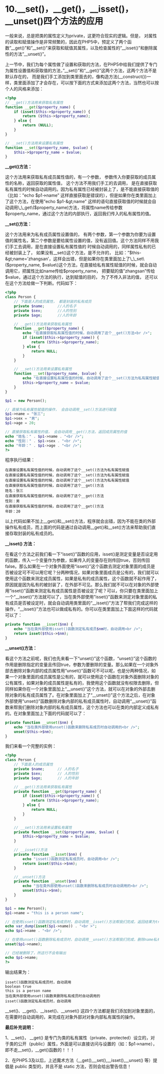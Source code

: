 # 10.\_\_set\(\)，\_\_get\(\)，\_\_isset\(\)，\_\_unset\(\)四个方法的应用

一般来说，总是把类的属性定义为private，这更符合现实的逻辑。但是， 对属性的读取和赋值操作是非常频繁的，因此在PHP5中，预定义了两个函数”\_\_get\(\)”和”\_\_set\(\)”来获取和赋值其属性，以及检查属性的”\_\_isset\(\)”和删除属性的方法”\_\_unset\(\)”。

上一节中，我们为每个属性做了设置和获取的方法，在PHP5中给我们提供了专门为属性设置值和获取值的方法，”\_\_set\(\)”和“\_\_get\(\)”这两个方法，这两个方法不是默认存在的， 而是我们手工添加到类里面去的，像构造方法\(\_\_construct\(\)\)一样，类里面添加了才会存在，可以按下面的方式来添加这两个方法，当然也可以按个人的风格来添加：

```php
<?php
// __get()方法用来获取私有属性
function __get($property_name) {
    if (isset($this->$property_name)) {
        return ($this->$property_name);
    } else {
        return (NULL);
    }
}

// __set()方法用来设置私有属性
function __set($property_name, $value) {
    $this->$property_name = $value;
}
```

**\_\_get\(\)方法：**

这个方法用来获取私有成员属性值的，有一个参数， 参数传入你要获取的成员属性的名称，返回获取的属性值， 这个方法不用我们手工的去调用， 是在直接获取私有属性的时候自动调用的。因为私有属性已经被封装上了，是不能直接获取值的（比如：”echo $p1-&gt;name” 这样直接获取是错误的），但是如果你在类里面加上了这个方法，在使用”echo $p1-&gt;name” 这样的语句直接获取值的时候就会自动调用\_\_get\($property\_name\)方法，将属性name传给参数$property\_name，通过这个方法的内部执行，返回我们传入的私有属性的值。

**\_\_set\(\)方法：**

这个方法用来为私有成员属性设置值的， 有两个参数，第一个参数为你要为设置值的属性名，第二个参数是要给属性设置的值，没有返回值。这个方法同样不用我们手工去调用，是在直接设置私有属性值的 时候自动调用的，同样属性私有的已经被封装上了， 如果没有\_\_set\(\)这个方法，是不允许的， 比如：”$this-&gt;name=’zhangsan’，这样会出错，但是如果你在类里面加上了\_\_set\($property\_name, $value\)这个方法，在直接给私有属性赋值的时候，就会自动调用它，把属性比如name传给$property\_name， 把要赋的值”zhangsan”传给$value，通过这个方法的执行，达到赋值的目的， 为了不传入非法的值， 还可以在这个方法给做一下判断。代码如下：

```php
<?php
class Person {
    // 下面是人的成员属性， 都是封装的私有成员
    private $name;      //人的名子
    private $sex;       //人的性别
    private $age;       //人的年龄

    // __get()方法用来获取私有属性
    function __get($property_name) {
        echo "在直接获取私有属性值的时候，自动调用了这个__get()方法<br />";
        if (isset($this->$property_name)) {
            return ($this->$property_name);
        } else {
            return NULL;
        }
    }

    // __set()方法用来设置私有属性
    function __set($property_name, $value) {
        echo "在直接设置私有属性值的时候，自动调用了这个__set()方法为私有属性赋值<br />";
        $this->$property_name = $value;
    }
}

$p1 = new Person();

// 直接为私有属性赋值的操作， 会自动调用__set()方法进行赋值
$p1->name = "张三";
$p1->sex = "男";
$p1->age = 20;

// 直接获取私有属性的值， 会自动调用__get()方法，返回成员属性的值
echo "姓名：" . $p1->name . "<br />";
echo "性别：" . $p1->sex . "<br />";
echo "年龄：" . $p1->age . "<br />";
?>
```

程序执行结果：

```
在直接设置私有属性值的时候，自动调用了这个__set()方法为私有属性赋值
在直接设置私有属性值的时候，自动调用了这个__set()方法为私有属性赋值
在直接设置私有属性值的时候，自动调用了这个__set()方法为私有属性赋值
在直接获取私有属性值的时候，自动调用了这个__get()方法
姓名：张三
在直接获取私有属性值的时候，自动调用了这个__get()方法
性别：男
在直接获取私有属性值的时候，自动调用了这个__get()方法
年龄：20
```

以上代码如果不加上\_\_get\(\)和\_\_set\(\)方法，程序就会出错，因为不能在类的外部操作私有成员，而上面的代码是通过自动调用\_\_get\(\)和\_\_set\(\)方法来帮助我们直接存取封装的私有成员的。

**\_\_isset\(\) 方法：**

在看这个方法之前我们看一下“isset\(\)”函数的应用，isset\(\)是测定变量是否设定用的函数，传入一个变量作为参数，如果传入的变量存在则传回true，否则传回false。那么如果在一个对象外面使用“isset\(\)”这个函数去测定对象里面的成员是否被设定可不可以用它呢？分两种情况，如果对象里面成员是公有的，我们就可以使用这个函数来测定成员属性，如果是私有的成员属性，这个函数就不起作用了，原因就是因为私有的被封装了，在外部不可见。那么我们就不可以在对象的外部使用“isset\(\)”函数来测定私有成员属性是否被设定了呢？可以，你只要在类里面加上一个“\_\_isset\(\)”方法就可以了，当在类外部使用”isset\(\)”函数来测定对象里面的私有成员是否被设定时，就会自动调用类里面的“\_\_isset\(\)”方法了帮我们完成这样的操作，“\_\_isset\(\)”方法也可以做成私有的。你可以在类里面加上下面这样的代码就可以了：

```php
private function __isset($nm) {
    echo "当在类外部使用isset()函数测定私有成员$nm时，自动调用<br />";
    return isset($this->$nm);
}
```

**\_\_unset\(\)方法：**

看这个方法之前呢，我们也先来看一下“unset\(\)”这个函数，“unset\(\)”这个函数的作用是删除指定的变量且传回true，参数为要删除的变量。那么如果在一个对象外部去删除对象内部的成员属性用“unset\(\)”函数可不可以呢，也是分两种情况，如果一个对象里面的成员属性是公有的，就可以使用这个函数在对象外面删除对象的公有属性，如果对象的成员属性是私有的，我使用这个函数就没有权限去删除，但同样如果你在一个对象里面加上“\_\_unset\(\)”这个方法，就可以在对象的外部去删除对象的私有成员属性了。在对象里面加上了“\_\_unset\(\)”这个方法之后，在对象外部使用“unset\(\)”函数删除对象内部的私有成员属性时，自动调用“\_\_unset\(\)”函数来帮我们删除对象内部的私有成员属性，这个方法也可以在类的内部定义成私有的。在对象里面加上下面的代码就可以了：

```php
private function __unset($nm) {
    echo "当在类外部使用unset()函数来删除私有成员时自动调用的<br />";
    unset($this->$nm);
}
```

我们来看一个完整的实例：

```php
<?php
class Person {
    // 下面是人的成员属性
    private $name;      // 人的名子
    private $sex;       // 人的性别
    private $age;       // 人的年龄

    // __get()方法用来获取私有属性
    private function __get($property_name) {
        if (isset($this->$property_name)) {
            return ($this->$property_name);
        } else {
            return NULL;
        }
    }

    // __set()方法用来设置私有属性
    private function __set($property_name, $value) {
        $this->$property_name = $value;
    }

    // __isset()方法
    private function __isset($nm) {
        echo "isset()函数测定私有成员时，自动调用<br />";
        return isset($this->$nm);
    }

    //__unset()方法
    private function __unset($nm) {
        echo "当在类外部使用unset()函数来删除私有成员时自动调用的<br />";
        unset($this->$nm);
    }
}

$p1 = new Person();
$p1->name = "this is a person name";

// 在使用isset()函数测定私有成员时，自动调用__isset()方法帮我们完成，返回结果为true
echo var_dump(isset($p1->name)) . "<br >";
echo $p1->name . "<br />";

// 在使用unset()函数删除私有成员时，自动调用__unset()方法帮我们完成，删除name私有属性
unset($p1->name);

// 已经被删除了，所这行不会有输出
echo $p1->name;
?>
```

输出结果为：

```
isset()函数测定私有成员时，自动调用
boolean true
this is a person name
当在类外部使用unset()函数来删除私有成员时自动调用的
isset()函数测定私有成员时，自动调用
```

\_\_set\(\)、\_\_get\(\)、\_\_isset\(\)、\_\_unset\(\) 这四个方法都是我们添加到对象里面的，在需要时自动调用的，来完成在对象外部对对象内部私有属性的操作。



**最后补充说明：**

1、\_\_set\(\)， \_\_get\(\) 是专门为类的私有属性（private、protected）设立的，对于类的公开（public）属性，外面是可以直接访问与设置的（如：$p1-&gt;name），即不走\_\_set\(\)，\_\_get\(\)函数的！！！

2、在PHP5.3及以后，上述魔术方法（\_\_get\(\),\_\_set\(\),\_\_isset\(\),\_\_unset\(\) 等）提倡是 public 类型的，并且不是 static 方法，否则会给出警告信息！

